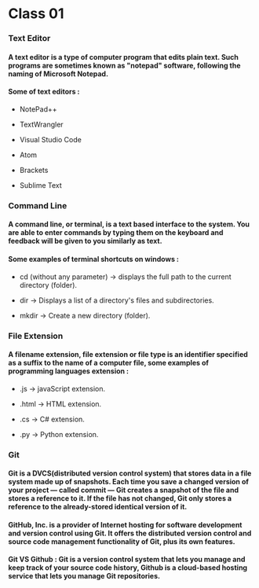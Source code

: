 # Class 01

### Text Editor

#### A text editor is a type of computer program that edits plain text. Such programs are sometimes known as "notepad" software, following the naming of Microsoft Notepad.  

#### Some of text editors :

- NotePad++

- TextWrangler

- Visual Studio Code

- Atom

- Brackets

- Sublime Text

### Command Line 

#### A command line, or terminal, is a text based interface to the system. You are able to enter commands by typing them on the keyboard and feedback will be given to you similarly as text.

#### Some examples of terminal shortcuts on windows :

- cd (without any parameter) -> displays the full path to the current directory (folder).

- dir -> Displays a list of a directory's files and subdirectories.

- mkdir -> Create a new directory (folder).

### File Extension

#### A filename extension, file extension or file type is an identifier specified as a suffix to the name of a computer file, some examples of programming languages extension : 

- .js -> javaScript extension.

- .html -> HTML extension.

- .cs -> C# extension.

- .py -> Python extension.


### Git

#### Git is a DVCS(distributed version control system) that stores data in a file system made up of snapshots. Each time you save a changed version of your project — called commit — Git creates a snapshot of the file and stores a reference to it. If the file has not changed, Git only stores a reference to the already-stored identical version of it.

#### GitHub, Inc. is a provider of Internet hosting for software development and version control using Git. It offers the distributed version control and source code management functionality of Git, plus its own features.

#### Git VS Github : Git is a version control system that lets you manage and keep track of your source code history, Github is a cloud-based hosting service that lets you manage Git repositories.
